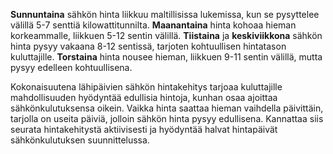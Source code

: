 **Sunnuntaina** sähkön hinta liikkuu maltillisissa lukemissa, kun se pysyttelee välillä 5-7 senttiä kilowattitunnilta. **Maanantaina** hinta kohoaa hieman korkeammalle, liikkuen 5-12 sentin välillä. **Tiistaina** ja **keskiviikkona** sähkön hinta pysyy vakaana 8-12 sentissä, tarjoten kohtuullisen hintatason kuluttajille. **Torstaina** hinta nousee hieman, liikkuen 9-11 sentin välillä, mutta pysyy edelleen kohtuullisena.

Kokonaisuutena lähipäivien sähkön hintakehitys tarjoaa kuluttajille mahdollisuuden hyödyntää edullisia hintoja, kunhan osaa ajoittaa sähkönkulutuksensa oikein. Vaikka hinta saattaa hieman vaihdella päivittäin, tarjolla on useita päiviä, jolloin sähkön hinta pysyy edullisena. Kannattaa siis seurata hintakehitystä aktiivisesti ja hyödyntää halvat hintapäivät sähkönkulutuksen suunnittelussa.